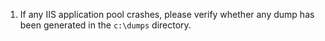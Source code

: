 1. If any IIS application pool crashes, please verify whether any dump has been generated in the `c:\dumps` directory.
